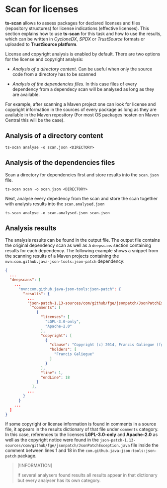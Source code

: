 # Scan for licenses

**ts-scan** allows to assess packages for declared licenses and files (repository structures) for license indications (effective licenses). This section explains how to use **ts-scan** for this task and how to use the results, which can be written in *CycloneDX*, *SPDX* or *TrustSource* formats or uploaded to **TrustSource platform**.

License and copyright analysis is enabled by default. There are two options for the license and copyright analysis:

* *Analysis of a directory content.* Can be useful when only the source code from a directory has to be scanned

* *Analysis of the dependencies files.* In this case files of every dependency from a dependecy scan will be analysed as long as they are available. 

For example, after scanning a Maven project one can look for license and copyright information in the sources of every package as long as they are available in the Maven repository (For most OS packages hosten on Maven Central this will be the case).

## Analysis of a directory content

```shell
ts-scan analyse -o scan.json <DIRECTORY>
```


## Analysis of the dependencies files

Scan a directory for dependencies first and store results into the ```scan.json``` file.

```shell
ts-scan scan -o scan.json <DIRECTORY>
```

Next, analyse every depedency from the scan and store the scan together with analysis results into the ```scan.analysed.json``` 

```shell
ts-scan analyse -o scan.analysed.json scan.json
```

## Analysis results

The analysis results can be found in the output file. The output file contains the original dependency scan as well as a ```deepscans``` section containing results for each dependency.  The following example shows a snippet from the scanning results of a Maven projects containing the ```mvn:com.github.java-json-tools:json-patch``` dependency:

```json
{
  ...
  "deepscans": [
    ...
      "mvn:com.github.java-json-tools:json-patch": {
        "results": {
          ...
          "json-patch-1.13-sources/com/github/fge/jsonpatch/JsonPatchException.java": {
            "comments": [
              {
                "licenses": [
                  "LGPL-3.0-only",
                  "Apache-2.0"
                ],
                "copyright": [
                  {
                    "clause": "Copyright (c) 2014, Francis Galiegue (fgaliegue@gmail.com)",
                    "holders": [
                      "Francis Galiegue"
                    ]
                  }
                ],
                "line": 1,
                "endLine": 18
              }
            ],
          ...
        }
      }
    ...
  ]
}

```

If some copyright or license information is found in comments in a source file, it appears in the results dictionary of that file under ```comments``` category. In this case, references to the licenses **LGPL-3.0-only** and **Apache-2.0** as well as the copyright notice were found in the ```json-patch-1.13-sources/com/github/fge/jsonpatch/JsonPatchException.java``` file inside the comment between lines 1 and 18 in the ```com.github.java-json-tools:json-patch``` package.  

> [!INFORMATION]
>
> If several analysers found results all results appear in that dictionary but every analyser has its own category.
